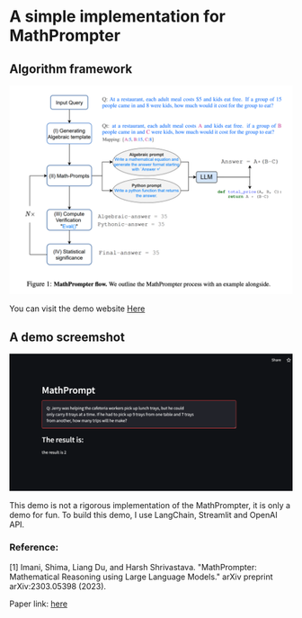 # A simple implementation for MathPrompter

## Algorithm framework

![](method.png)



You can visit the demo website [Here](https://delveintodetail-mathprompter-main-huhsr0.streamlit.app/)


## A demo screemshot

![An example](screenshot.png)

This demo is not a rigorous implementation of the MathPrompter, it is only a demo for fun. To build this demo, I use LangChain, Streamlit and OpenAI API.

### Reference:

[1] Imani, Shima, Liang Du, and Harsh Shrivastava. "MathPrompter: Mathematical Reasoning using Large Language Models." arXiv preprint arXiv:2303.05398 (2023).

Paper link: [here](https://arxiv.org/pdf/2303.05398.pdf)
